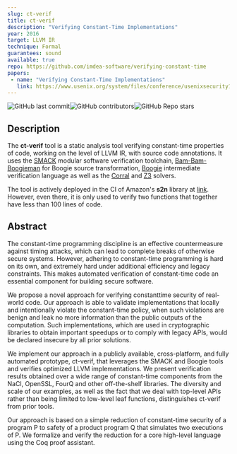 ```yaml
---
slug: ct-verif
title: ct-verif
description: "Verifying Constant-Time Implementations"
year: 2016
target: LLVM IR
technique: Formal
guarantees: sound
available: true
repo: https://github.com/imdea-software/verifying-constant-time
papers:
 - name: "Verifying Constant-Time Implementations"
   link: https://www.usenix.org/system/files/conference/usenixsecurity16/sec16_paper_almeida.pdf
---
```


![GitHub last commit](https://img.shields.io/github/last-commit/imdea-software/verifying-constant-time)![GitHub contributors](https://img.shields.io/github/contributors/imdea-software/verifying-constant-time)![GitHub Repo stars](https://img.shields.io/github/stars/imdea-software/verifying-constant-time)

## Description

The **ct-verif** tool is a static analysis tool verifying constant-time
properties of code, working on the level of LLVM IR, with source code
annotations. It uses the [SMACK](http://smackers.github.io/) modular software
verification toolchain, [Bam-Bam-Boogieman](https://github.com/michael-emmi/bam-bam-boogieman)
for Boogie source transformation, [Boogie](https://github.com/boogie-org/boogie)
intermediate verification language as well as the
[Corral](https://github.com/boogie-org/corral) and [Z3](https://github.com/Z3Prover/z3) solvers.

The tool is actively deployed in the CI of Amazon's **s2n** library at
[link](https://github.com/awslabs/s2n/tree/main/tests/ctverif). However,
even there, it is only used to verify two functions that together have less
than 100 lines of code.

## Abstract

The constant-time programming discipline is an effective
countermeasure against timing attacks, which can lead to
complete breaks of otherwise secure systems. However,
adhering to constant-time programming is hard on its
own, and extremely hard under additional efficiency and
legacy constraints. This makes automated verification of
constant-time code an essential component for building
secure software.

We propose a novel approach for verifying constanttime security of real-world code. Our approach is able
to validate implementations that locally and intentionally
violate the constant-time policy, when such violations
are benign and leak no more information than the public outputs of the computation. Such implementations,
which are used in cryptographic libraries to obtain important speedups or to comply with legacy APIs, would be
declared insecure by all prior solutions.

We implement our approach in a publicly available,
cross-platform, and fully automated prototype, ct-verif,
that leverages the SMACK and Boogie tools and verifies
optimized LLVM implementations. We present verification results obtained over a wide range of constant-time
components from the NaCl, OpenSSL, FourQ and other
off-the-shelf libraries. The diversity and scale of our examples, as well as the fact that we deal with top-level
APIs rather than being limited to low-level leaf functions,
distinguishes ct-verif from prior tools.

Our approach is based on a simple reduction of
constant-time security of a program P to safety of a product program Q that simulates two executions of P. We
formalize and verify the reduction for a core high-level
language using the Coq proof assistant.
